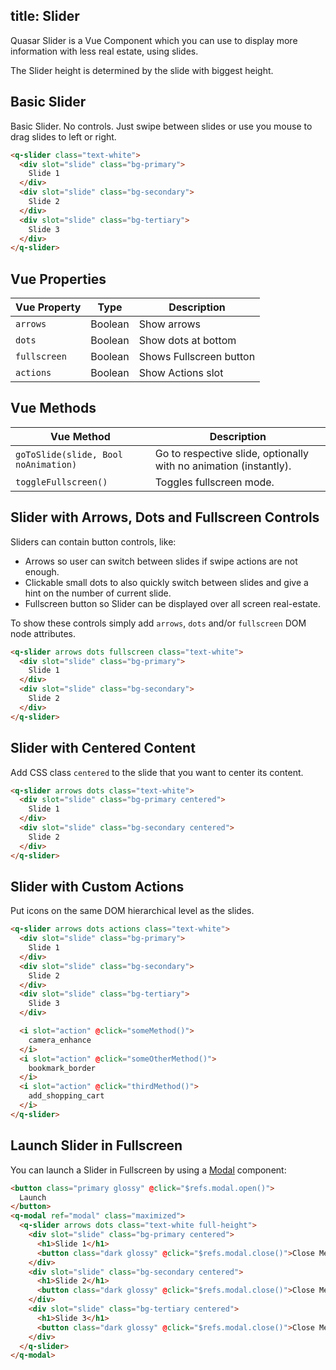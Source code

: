 title: Slider
---
Quasar Slider is a Vue Component which you can use to display more information with less real estate, using slides.

The Slider height is determined by the slide with biggest height.

<input type="hidden" data-fullpage-demo="web-components/slider">

## Basic Slider
Basic Slider. No controls. Just swipe between slides or
use you mouse to drag slides to left or right.

``` html
<q-slider class="text-white">
  <div slot="slide" class="bg-primary">
    Slide 1
  </div>
  <div slot="slide" class="bg-secondary">
    Slide 2
  </div>
  <div slot="slide" class="bg-tertiary">
    Slide 3
  </div>
</q-slider>
```

## Vue Properties
| Vue Property | Type | Description |
| --- | --- | --- |
| `arrows` | Boolean | Show arrows |
| `dots` | Boolean | Show dots at bottom |
| `fullscreen` | Boolean | Shows Fullscreen button |
| `actions` | Boolean | Show Actions slot |

## Vue Methods
| Vue Method | Description |
| --- | --- |
| `goToSlide(slide, Bool noAnimation)` | Go to respective slide, optionally with no animation (instantly). |
| `toggleFullscreen()` | Toggles fullscreen mode. |

## Slider with Arrows, Dots and Fullscreen Controls
Sliders can contain button controls, like:
* Arrows so user can switch between slides if swipe actions are not enough.
* Clickable small dots to also quickly switch between slides and give a hint on the number of current slide.
* Fullscreen button so Slider can be displayed over all screen real-estate.

To show these controls simply add `arrows`, `dots` and/or `fullscreen` DOM node attributes.

``` html
<q-slider arrows dots fullscreen class="text-white">
  <div slot="slide" class="bg-primary">
    Slide 1
  </div>
  <div slot="slide" class="bg-secondary">
    Slide 2
  </div>
</q-slider>
```

## Slider with Centered Content
Add CSS class `centered` to the slide that you want to center its content.

``` html
<q-slider arrows dots class="text-white">
  <div slot="slide" class="bg-primary centered">
    Slide 1
  </div>
  <div slot="slide" class="bg-secondary centered">
    Slide 2
  </div>
</q-slider>
```

## Slider with Custom Actions
Put icons on the same DOM hierarchical level as the slides.

``` html
<q-slider arrows dots actions class="text-white">
  <div slot="slide" class="bg-primary">
    Slide 1
  </div>
  <div slot="slide" class="bg-secondary">
    Slide 2
  </div>
  <div slot="slide" class="bg-tertiary">
    Slide 3
  </div>

  <i slot="action" @click="someMethod()">
    camera_enhance
  </i>
  <i slot="action" @click="someOtherMethod()">
    bookmark_border
  </i>
  <i slot="action" @click="thirdMethod()">
    add_shopping_cart
  </i>
</q-slider>
```

## Launch Slider in Fullscreen
You can launch a Slider in Fullscreen by using a [Modal](/components/modal.html) component:

``` html
<button class="primary glossy" @click="$refs.modal.open()">
  Launch
</button>
<q-modal ref="modal" class="maximized">
  <q-slider arrows dots class="text-white full-height">
    <div slot="slide" class="bg-primary centered">
      <h1>Slide 1</h1>
      <button class="dark glossy" @click="$refs.modal.close()">Close Me</button>
    </div>
    <div slot="slide" class="bg-secondary centered">
      <h1>Slide 2</h1>
      <button class="dark glossy" @click="$refs.modal.close()">Close Me</button>
    </div>
    <div slot="slide" class="bg-tertiary centered">
      <h1>Slide 3</h1>
      <button class="dark glossy" @click="$refs.modal.close()">Close Me</button>
    </div>
  </q-slider>
</q-modal>
```
